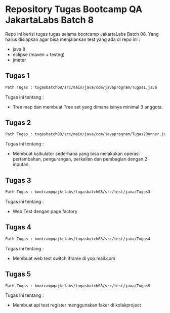 # Repository Tugas Bootcamp QA JakartaLabs Batch 8

Repo ini berisi tugas tugas selama bootcamp JakartaLabs Batch 08. Yang harus disiapkan agar bisa menjalankan test yang ada di repo ini : 
- java 8
- eclipse (maven + testng)
- jmeter

## Tugas 1
```bash
Path Tugas : tugasbatch08/src/main/java/com/javaprogram/Tugas1.java
```
Tugas ini tentang :
- Tree map dan membuat Tree set yang dimana isinya minimal 3 anggota.

## Tugas 2
```bash
Path Tugas : tugasbatch08/src/main/java/com/javaprogram/Tugas2Runner.java
```
Tugas ini tentang :
- Membuat kalkulator sederhana yang bisa melakukan operasi pertambahan, pengurangan, perkalian dan pembagian dengan 2 inputan.

## Tugas 3
```bash
Path Tugas : bootcampqajktlabs/tugasbatch08/src/test/java/Tugas3
```

Tugas ini tentang :
- Web Test dengan page factory

## Tugas 4
```bash
Path Tugas : bootcampqajktlabs/tugasbatch08/src/test/java/Tugas4
```

Tugas ini tentang :
- Membuat web test switch iframe di yop.mail.com

## Tugas 5
```bash
Path Tugas : bootcampqajktlabs/tugasbatch08/src/test/java/Tugas5
```

Tugas ini tentang :
- Membuat api test register menggunakan faker di kolakproject
